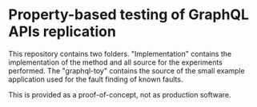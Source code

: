 # Property-based testing of GraphQL APIs replication

This repository contains two folders. "Implementation" contains the implementation of the method and all source for the experiments performed. The "graphql-toy" contains the source of the small example application used for the fault finding of known faults.

This is provided as a proof-of-concept, not as production software.
